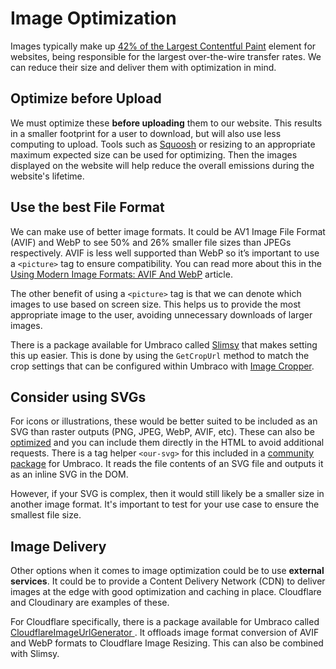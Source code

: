 # Image Optimization

Images typically make up [42% of the Largest Contentful Paint](https://paulcalvano.com/2021-06-07-lcp-httparchive/) element for websites, being responsible for the largest over-the-wire transfer rates. We can reduce their size and deliver them with optimization in mind.

## Optimize before Upload

We must optimize these **before uploading** them to our website. This results in a smaller footprint for a user to download, but will also use less computing to upload. Tools such as [Squoosh](https://squoosh.app/) or resizing to an appropriate maximum expected size can be used for optimizing. Then the images displayed on the website will help reduce the overall emissions during the website's lifetime.

## Use the best File Format

We can make use of better image formats. It could be AV1 Image File Format (AVIF) and WebP to see 50% and 26% smaller file sizes than JPEGs respectively. AVIF is less well supported than WebP so it’s important to use a `<picture>` tag to ensure compatibility. You can read more about this in the [Using Modern Image Formats: AVIF And WebP](https://www.smashingmagazine.com/2021/09/modern-image-formats-avif-webp/) article.

The other benefit of using a `<picture>` tag is that we can denote which images to use based on screen size. This helps us to provide the most appropriate image to the user, avoiding unnecessary downloads of larger images.

There is a package available for Umbraco called [Slimsy](https://github.com/Jeavon/Slimsy) that makes setting this up easier. This is done by using the `GetCropUrl` method to match the crop settings that can be configured within Umbraco with [Image Cropper](https://docs.umbraco.com/umbraco-cms/v/12.latest/fundamentals/backoffice/property-editors/built-in-umbraco-property-editors/image-cropper#sample-code).

## Consider using SVGs

For icons or illustrations, these would be better suited to be included as an SVG than raster outputs (PNG, JPEG, WebP, AVIF, etc). These can also be [optimized](https://jakearchibald.github.io/svgomg/) and you can include them directly in the HTML to avoid additional requests. There is a tag helper `<our-svg>` for this included in a [community package](https://github.com/umbraco-community/Our-Umbraco-TagHelpers?tab=readme-ov-file#our-svg) for Umbraco. It reads the file contents of an SVG file and outputs it as an inline SVG in the DOM.

However, if your SVG is complex, then it would still likely be a smaller size in another image format. It's important to test for your use case to ensure the smallest file size.

## Image Delivery

Other options when it comes to image optimization could be to use **external services**. It could be to provide a Content Delivery Network (CDN) to deliver images at the edge with good optimization and caching in place. Cloudflare and Cloudinary are examples of these.

For Cloudflare specifically, there is a package available for Umbraco called [CloudflareImageUrlGenerator
](https://github.com/Jeavon/CloudflareImageUrlGenerator). It offloads image format conversion of AVIF and WebP formats to Cloudflare Image Resizing. This can also be combined with Slimsy.
